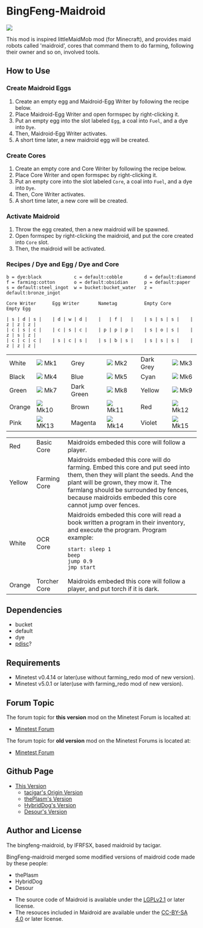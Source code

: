 # BingFeng-Maidroid

<img src=http://i.imgur.com/oWjrLtK.png>

This mod is inspired littleMaidMob mod (for Minecraft), and provides maid robots called 'maidroid', cores that command them to do farming, following their owner and so on, involved tools.

## How to Use

### Create Maidroid Eggs

1. Create an empty egg and Maidroid-Egg Writer by following the recipe below.
2. Place Maidroid-Egg Writer and open formspec by right-clicking it.
3. Put an empty egg into the slot labeled `Egg`, a coal into `Fuel`, and a dye into `Dye`.
4. Then, Maidroid-Egg Writer activates.
5. A short time later, a new maidroid egg will be created.

### Create Cores

1. Create an empty core and Core Writer by following the recipe below.
2. Place Core Writer and open formspec by right-clicking it.
3. Put an empty core into the slot labeled `Core`, a coal into `Fuel`, and a dye into `Dye`.
4. Then, Core Writer activates.
5. A short time later, a new core will be created.

### Activate Maidroid

1. Throw the egg created, then a new maidroid will be spawned.
2. Open formspec by right-clicking the maidroid, and put the core created into `Core` slot.
3. Then, the maidroid will be activated.

### Recipes / Dye and Egg / Dye and Core

```
b = dye:black            c = default:cobble        d = default:diamond
f = farming:cotton       o = default:obsidian      p = default:paper
s = default:steel_ingot  w = bucket:bucket_water   z = default:bronze_ingot  

Core Writer      Egg Writer       Nametag          Empty Core       Empty Egg

| s | d | s |    | d | w | d |    |   | f |   |    | s | s | s |    | z | z | z |
| c | s | c |    | c | s | c |    | p | p | p |    | s | o | s |    | z | s | z |
| c | c | c |    | s | c | s |    | s | b | s |    | s | s | s |    | z | z | z |
```

<table>
<tr>
<td>White</td><td><img src=http://i.imgur.com/lsdq79e.png> Mk1</td>
<td></td>
<td>Grey</td><td><img src=http://i.imgur.com/9ffUTjB.png> Mk2</td>
<td></td>
<td>Dark Grey</td><td><img src=http://i.imgur.com/HWtLvqb.png> Mk3</td>
</tr>

<tr>
<td>Black</td><td><img src=http://i.imgur.com/GoHRTRC.png> Mk4</td>
<td></td>
<td>Blue</td><td><img src=http://i.imgur.com/JTZTCS9.png> Mk5</td>
<td></td>
<td>Cyan</td><td><img src=http://i.imgur.com/hHw6mbD.png> Mk6</td>
</tr>

<tr>
<td>Green</td><td><img src=http://i.imgur.com/YdzOgvM.png> Mk7</td>
<td></td>
<td>Dark Green</td><td><img src=http://i.imgur.com/UXB52Ce.png> Mk8</td>
<td></td>
<td>Yellow</td><td><img src=http://i.imgur.com/hcd9vk4.png> Mk9</td>
</tr>

<tr>
<td>Orange</td><td><img src=http://i.imgur.com/6UjS63j.png> Mk10</td>
<td></td>
<td>Brown</td><td><img src=http://i.imgur.com/ayz4uP3.png> Mk11</td>
<td></td>
<td>Red</td><td><img src=http://i.imgur.com/rqknHh7.png> Mk12</td>
</tr>

<tr>
<td>Pink</td><td><img src=http://i.imgur.com/UNALjMo.png> MK13</td>
<td></td>
<td>Magenta</td><td><img src=http://i.imgur.com/iorRtmf.png> Mk14</td>
<td></td>
<td>Violet</td><td><img src=http://i.imgur.com/UX3w1Cx.png> Mk15</td>
</tr>

</table>

<table>
<tr>
<td>Red</td><td>Basic Core</td><td>Maidroids embeded this core will follow a player.</td>
</tr>
<tr>
<td>Yellow</td><td>Farming Core</td><td>Maidroids embeded this core will do farming. Embed this core and put seed into them, then they will plant the seeds. And the plant will be grown, they mow it. The farmlang should be surrounded by fences, because maidroids embeded this core cannot jump over fences.</td>
</tr>
<tr>
<td>White</td><td>OCR Core</td><td>Maidroids embeded this core will read a book written a program in their inventory, and execute the program. Program example:
<pre><code>start: sleep 1
beep
jump 0.9
jmp start
</code></pre>
</tr>
<tr>
<td>Orange</td><td>Torcher Core</td><td>Maidroids embeded this core will follow a player, and put torch if it is dark.</td>
</tr>
</table>

## Dependencies

- bucket
- default
- dye
- [pdisc](https://github.com/HybridDog/pdisc)?

## Requirements

- Minetest v0.4.14 or later(use without farming_redo mod of new version).  
- Minetest v5.0.1 or later(use with farming_redo mod of new version).

## Forum Topic

The forum topic for **this version** mod on the Minetest Forum is localted at:

- [Minetest Forum](https://forum.minetest.net/viewtopic.php?f=9&t=25523)

The forum topic for **old version** mod on the Minetest Forums is located at:

- [Minetest Forum](https://forum.minetest.net/viewtopic.php?f=9&t=14808)

## Github Page

+ [This Version](https://github.com/IFRFSX/bingfeng-maidroid "Github")
   + [tacigar's Origin Version](https://github.com/tacigar/maidroid "Github")
   + [thePlasm's Version](https://github.com/thePlasm/maidroid "Github")
   + [HybridDog's Version](https://github.com/HybridDog/maidroid "Github")
   + [Desour's Version](https://github.com/Desour/maidroid "Github")

## Author and License

The bingfeng-maidroid, by IFRFSX, based maidroid by tacigar.  

BingFeng-maidroid merged some modified versions of maidroid code made by these people:  
   + thePlasm
   + HybridDog
   + Desour

- The source code of Maidroid is available under the [LGPLv2.1](https://www.gnu.org/licenses/old-licenses/lgpl-2.1.txt) or later license.
- The resouces included in Maidroid are available under the [CC-BY-SA 4.0](https://creativecommons.org/licenses/by-sa/4.0/) or later license.
